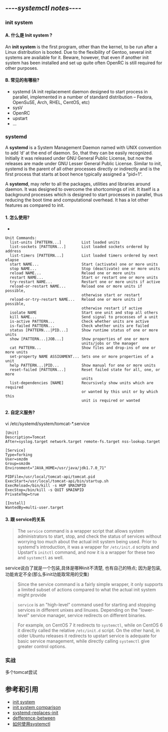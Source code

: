 ## *----systemctl notes----*

### init system

#### A. 什么是 Init system ?

An **init system** is the first program, other than the kernel, to be run after a Linux distribution is booted. Due to the flexibility of Gentoo, several init systems are available for it. Beware, however, that even if another init system has been installed and set up quite often OpenRC is still required for other purposes.


#### B. 常见的有哪些?

* systemd (A init replacement daemon designed to start process in parallel, implemented in a number of standard distribution – Fedora, OpenSuSE, Arch, RHEL, CentOS, etc)
* sysV
* OpenRC
* upstart
* ...


### systemd 

A **systemd** is a System Management Daemon named with UNIX convention to add ‘d‘ at the end of daemon. So, that they can be easily recognized. Initially it was released under GNU General Public License, but now the releases are made under GNU Lesser General Public License. Similar to init, systemd is the parent of all other processes directly or indirectly and is the first process that starts at boot hence typically assigned a “pid=1“.

A **systemd**, may refer to all the packages, utilities and libraries around daemon. It was designed to overcome the shortcomings of init. It itself is a background processes which is designed to start processes in parallel, thus reducing the boot time and computational overhead. It has a lot other features as compared to init.

#### 1. 怎么使用?

* 
```
Unit Commands:
  list-units [PATTERN...]         List loaded units
  list-sockets [PATTERN...]       List loaded sockets ordered by address
  list-timers [PATTERN...]        List loaded timers ordered by next elapse
  start NAME...                   Start (activate) one or more units
  stop NAME...                    Stop (deactivate) one or more units
  reload NAME...                  Reload one or more units
  restart NAME...                 Start or restart one or more units
  try-restart NAME...             Restart one or more units if active
  reload-or-restart NAME...       Reload one or more units if possible,
                                  otherwise start or restart
  reload-or-try-restart NAME...   Reload one or more units if possible,
                                  otherwise restart if active
  isolate NAME                    Start one unit and stop all others
  kill NAME...                    Send signal to processes of a unit
  is-active PATTERN...            Check whether units are active
  is-failed PATTERN...            Check whether units are failed
  status [PATTERN...|PID...]      Show runtime status of one or more units
  show [PATTERN...|JOB...]        Show properties of one or more
                                  units/jobs or the manager
  cat PATTERN...                  Show files and drop-ins of one or more units
  set-property NAME ASSIGNMENT... Sets one or more properties of a unit
  help PATTERN...|PID...          Show manual for one or more units
  reset-failed [PATTERN...]       Reset failed state for all, one, or more
                                  units
  list-dependencies [NAME]        Recursively show units which are required
                                  or wanted by this unit or by which this
                                  unit is required or wanted
```




#### 2. 自定义服务?

vi /etc/systemd/system/tomcat-*.service

```batch
[Unit]  
Description=Tomcat  
After=syslog.target network.target remote-fs.target nss-lookup.target  
  
[Service]  
Type=forking  
User=smzdm
Group=smzdm  
Environment="JAVA_HOME=/usr/java/jdk1.7.0_71"  
  
PIDFile=/usr/local/tomcat-api/tomcat.pid  
ExecStart=/usr/local/tomcat-api/bin/startup.sh  
ExecReload=/bin/kill -s HUP $MAINPID  
ExecStop=/bin/kill -s QUIT $MAINPID  
PrivateTmp=true  
  
[Install]  
WantedBy=multi-user.target

```




#### 3. 跟 service的关系


>The ```service``` command is a wrapper script that allows system administrators to start, stop, and check the status of services without worrying too much about the actual init system being used. Prior to systemd's introduction, it was a wrapper for ```/etc/init.d``` scripts and Upstart's ```initctl``` command, and now it is a wrapper for these two and ```systemctl``` as well.

service说白了就是一个包装,具体是哪种init不清楚, 也有自己的特点;  因为是包装, 功能肯定不全(那么多init功能取常用的交集)

> Since the service command is a fairly simple wrapper, it only supports a limited subset of actions compared to what the actual init system might provide


>```service``` is an "high-level" command used for starting and stopping services in different unixes and linuxes. Depending on the "lower-level" service manager, service redirects on different binaries.

> For example, on CentOS 7 it redirects to ```systemctl```, while on CentOS 6 it directly called the relative  ```/etc/init.d``` script. On the other hand, in older Ubuntu releases it redirects to upstart service is adequate for basic service management, while directly calling ```systemctl``` give greater control options.


### 实战

多个tomcat尝试



## 参考和引用

* [init system](https://wiki.gentoo.org/wiki/Init_system)
* [init system comparison](https://wiki.gentoo.org/wiki/Comparison_of_init_systems)
* [systemd-replaces-init](https://www.tecmint.com/systemd-replaces-init-in-linux/)
* [defference-between](https://askubuntu.com/questions/903354/difference-between-systemctl-and-service)
* [如何使用systemctl](https://www.digitalocean.com/community/tutorials/how-to-use-systemctl-to-manage-systemd-services-and-units)
